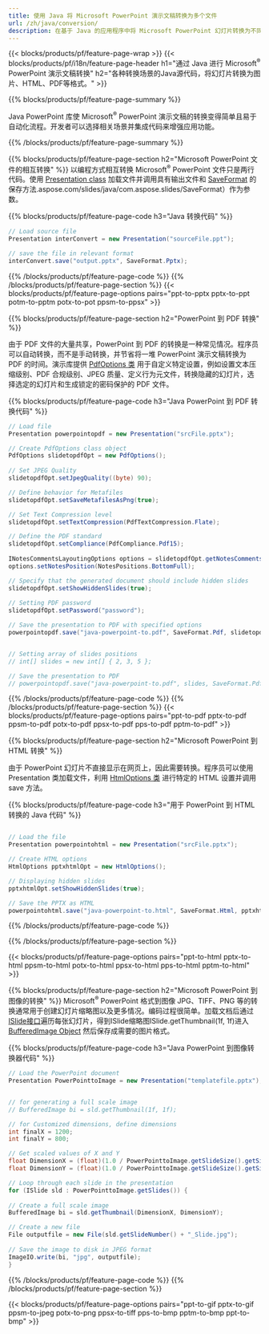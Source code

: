 ```yaml
---
title: 使用 Java 将 Microsoft PowerPoint 演示文稿转换为多个文件
url: /zh/java/conversion/
description: 在基于 Java 的应用程序中将 Microsoft PowerPoint 幻灯片转换为不同的文件，包括 HTML、PDF 和图像格式。
---
```


{{< blocks/products/pf/feature-page-wrap >}}
{{< blocks/products/pf/i18n/feature-page-header h1="通过 Java 进行 Microsoft<sup>®</sup> PowerPoint 演示文稿转换" h2="各种转换场景的Java源代码，将幻灯片转换为图片、HTML、PDF等格式。" >}}

{{% blocks/products/pf/feature-page-summary %}}

Java PowerPoint 库使 Microsoft<sup>®</sup> PowerPoint 演示文稿的转换变得简单且易于自动化流程。开发者可以选择相关场景并集成代码来增强应用功能。 

{{% /blocks/products/pf/feature-page-summary  %}}

{{% blocks/products/pf/feature-page-section  h2="Microsoft PowerPoint 文件的相互转换" %}}
以编程方式相互转换 Microsoft<sup>®</sup> PowerPoint 文件只是两行代码。使用 [Presentation class](https://apireference.aspose.com/slides/java/com.aspose.slides/Presentation) 加载文件并调用具有输出文件和 [SaveFormat](https://apireference) 的保存方法.aspose.com/slides/java/com.aspose.slides/SaveFormat）作为参数。

{{% blocks/products/pf/feature-page-code h3="Java 转换代码" %}}

```cs
// Load source file
Presentation interConvert = new Presentation("sourceFile.ppt");

// save the file in relevant format
interConvert.save("output.pptx", SaveFormat.Pptx);   
```
{{% /blocks/products/pf/feature-page-code  %}}
{{% /blocks/products/pf/feature-page-section %}}
{{< blocks/products/pf/feature-page-options pairs="ppt-to-pptx pptx-to-ppt potm-to-pptm potx-to-pot ppsm-to-ppsx" >}}


{{% blocks/products/pf/feature-page-section  h2="PowerPoint 到 PDF 转换" %}}

由于 PDF 文件的大量共享，PowerPoint 到 PDF 的转换是一种常见情况。程序员可以自动转换，而不是手动转换，并节省将一堆 PowerPoint 演示文稿转换为 PDF 的时间。演示库提供 [PdfOptions 类](https://apireference.aspose.com/java/slides/com.aspose.slides/PdfOptions) 用于自定义特定设置，例如设置文本压缩级别、PDF 合规级别、JPEG 质量、定义行为元文件，转换隐藏的幻灯片，选择选定的幻灯片和生成锁定的密码保护的 PDF 文件。

{{% blocks/products/pf/feature-page-code h3="Java PowerPoint 到 PDF 转换代码" %}}

```cs
// Load file
Presentation powerpointopdf = new Presentation("srcFile.pptx");

// Create PdfOptions class object
PdfOptions slidetopdfOpt = new PdfOptions();
               
// Set JPEG Quality
slidetopdfOpt.setJpegQuality((byte) 90);

// Define behavior for Metafiles
slidetopdfOpt.setSaveMetafilesAsPng(true);

// Set Text Compression level
slidetopdfOpt.setTextCompression(PdfTextCompression.Flate);

// Define the PDF standard
slidetopdfOpt.setCompliance(PdfCompliance.Pdf15);
              
INotesCommentsLayoutingOptions options = slidetopdfOpt.getNotesCommentsLayouting();
options.setNotesPosition(NotesPositions.BottomFull);

// Specify that the generated document should include hidden slides
slidetopdfOpt.setShowHiddenSlides(true);
	
// Setting PDF password
slidetopdfOpt.setPassword("password");	

// Save the presentation to PDF with specified options
powerpointopdf.save("java-powerpoint-to.pdf", SaveFormat.Pdf, slidetopdfOpt);


// Setting array of slides positions
// int[] slides = new int[] { 2, 3, 5 };

// Save the presentation to PDF
// powerpointopdf.save("java-powerpoint-to.pdf", slides, SaveFormat.Pdf);

```
{{% /blocks/products/pf/feature-page-code  %}}
{{% /blocks/products/pf/feature-page-section %}}
{{< blocks/products/pf/feature-page-options pairs="ppt-to-pdf pptx-to-pdf ppsm-to-pdf potx-to-pdf ppsx-to-pdf pps-to-pdf pptm-to-pdf" >}}


{{% blocks/products/pf/feature-page-section  h2="Microsoft PowerPoint 到 HTML 转换" %}}

由于 PowerPoint 幻灯片不直接显示在网页上，因此需要转换。程序员可以使用 Presentation 类加载文件，利用 [HtmlOptions 类](https://apireference.aspose.com/slides/java/com.aspose.slides/HtmlOptions) 进行特定的 HTML 设置并调用 save 方法。

{{% blocks/products/pf/feature-page-code h3="用于 PowerPoint 到 HTML 转换的 Java 代码" %}}

```cs

// Load the file
Presentation powerpointohtml = new Presentation("srcFile.pptx");

// Create HTML options
HtmlOptions pptxhtmlOpt = new HtmlOptions();

// Displaying hidden slides
pptxhtmlOpt.setShowHiddenSlides(true);

// Save the PPTX as HTML
powerpointohtml.save("java-powerpoint-to.html", SaveFormat.Html, pptxhtmlOpt); 

```
{{% /blocks/products/pf/feature-page-code %}}

{{% /blocks/products/pf/feature-page-section %}}

{{< blocks/products/pf/feature-page-options pairs="ppt-to-html pptx-to-html ppsm-to-html potx-to-html ppsx-to-html pps-to-html pptm-to-html" >}}

{{% blocks/products/pf/feature-page-section  h2="Microsoft PowerPoint 到图像的转换" %}}
Microsoft<sup>®</sup> PowerPoint 格式到图像 JPG、TIFF、PNG 等的转换通常用于创建幻灯片缩略图以及更多情况。编码过程很简单。加载文档后通过[ISlide接口](https://apireference.aspose.com/slides/java/com.aspose.slides/ISlide)遍历每张幻灯片，得到ISlide缩略图ISlide.getThumbnail(1f, 1f)进入[BufferedImage Object](https://docs.oracle.com/javase/7/docs/api/java/awt/image/BufferedImage.html) 然后保存成需要的图片格式。 

{{% blocks/products/pf/feature-page-code h3="Java PowerPoint 到图像转换器代码" %}}
```cs
// Load the PowerPoint document
Presentation PowerPointtoImage = new Presentation("templatefile.pptx");


// for generating a full scale image
// BufferedImage bi = sld.getThumbnail(1f, 1f);

// for Customized dimensions, define dimensions
int finalX = 1200;
int finalY = 800;

// Get scaled values of X and Y
float DimensionX = (float)(1.0 / PowerPointtoImage.getSlideSize().getSize().getWidth()) * finalX;
float DimensionY = (float)(1.0 / PowerPointtoImage.getSlideSize().getSize().getHeight()) * finalY;

// Loop through each slide in the presentation
for (ISlide sld : PowerPointtoImage.getSlides()) {
	
// Create a full scale image
BufferedImage bi = sld.getThumbnail(DimensionX, DimensionY);

// Create a new file
File outputfile = new File(sld.getSlideNumber() + "_Slide.jpg");
	
// Save the image to disk in JPEG format
ImageIO.write(bi, "jpg", outputfile);
}
```
{{% /blocks/products/pf/feature-page-code %}}
{{% /blocks/products/pf/feature-page-section %}}

{{< blocks/products/pf/feature-page-options pairs="ppt-to-gif pptx-to-gif ppsm-to-jpeg potx-to-png ppsx-to-tiff pps-to-bmp pptm-to-bmp ppt-to-bmp" >}}